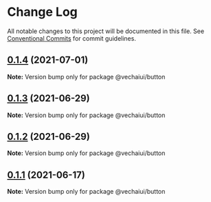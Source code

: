 # Change Log

All notable changes to this project will be documented in this file.
See [Conventional Commits](https://conventionalcommits.org) for commit guidelines.

## [0.1.4](https://github.com/vechai/vechaiui/compare/@vechaiui/button@0.1.3...@vechaiui/button@0.1.4) (2021-07-01)

**Note:** Version bump only for package @vechaiui/button





## [0.1.3](https://github.com/vechai/vechaiui/compare/@vechaiui/button@0.1.2...@vechaiui/button@0.1.3) (2021-06-29)

**Note:** Version bump only for package @vechaiui/button





## [0.1.2](https://github.com/vechai/vechaiui/compare/@vechaiui/button@0.1.1...@vechaiui/button@0.1.2) (2021-06-29)

**Note:** Version bump only for package @vechaiui/button





## [0.1.1](https://github.com/vechai/vechaiui/compare/@vechaiui/button@0.1.0...@vechaiui/button@0.1.1) (2021-06-17)

**Note:** Version bump only for package @vechaiui/button
